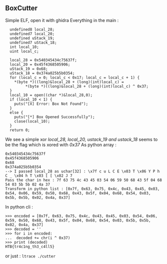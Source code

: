 ## BoxCutter

Simple ELF, open it with ghidra
Everything in the main :
```
  undefined8 local_28;
  undefined7 local_20;
  undefined uStack_19;
  undefined7 uStack_18;
  int local_10;
  uint local_c;
  
  local_28 = 0x540345434c75637f;
  local_20 = 0x45f4368505906;
  uStack_19 = 0x68;
  uStack_18 = 0x374a025b5b0354;
  for (local_c = 0; local_c < 0x17; local_c = local_c + 1) {
    *(byte *)((long)&local_28 + (long)(int)local_c) =
         *(byte *)((long)&local_28 + (long)(int)local_c) ^ 0x37;
  }
  local_10 = open((char *)&local_28,0);
  if (local_10 < 1) {
    puts("[X] Error: Box Not Found");
  }
  else {
    puts("[*] Box Opened Successfully");
    close(local_10);
  }
  return 0;
```
We see a simple xor 
*local_28, local_20, ustack_19 and ustack_18* seems to be the flag which is xored with *0x37*
As python array :
```
0x540345434c75637f
0x45f4368505906
0x68
0x374a025b5b0354
--> I passed local_28 as uchar[32] : \x7f c u L C E \x03 T \x06 Y P h C _ \x04 h T \x03 [ [ \x02 J 7
Pass the char in hex : 7f 63 75 4c 43 45 03 54 06 59 50 68 43 5f 04 68 54 03 5b 5b 02 4a 37
Transform in python list : [0x7f, 0x63, 0x75, 0x4c, 0x43, 0x45, 0x03, 0x54, 0x06, 0x59, 0x50, 0x68, 0x43, 0x5f, 0x04, 0x68, 0x54, 0x03, 0x5b, 0x5b, 0x02, 0x4a, 0x37]
```

In python cli :
```
>>> encoded = [0x7f, 0x63, 0x75, 0x4c, 0x43, 0x45, 0x03, 0x54, 0x06, 0x59, 0x50, 0x68, 0x43, 0x5f, 0x04, 0x68, 0x54, 0x03, 0x5b, 0x5b, 0x02, 0x4a, 0x37]
>>> decoded = ''
>>> for i in encoded:
...  decoded += chr(i ^ 0x37)
>>> print (decoded)
HTB{tr4c1ng_th3_c4ll5}
```

or just : `ltrace ./cutter`
